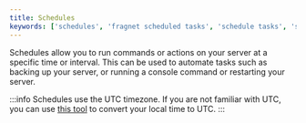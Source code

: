 ```yaml
---
title: Schedules
keywords: ['schedules', 'fragnet scheduled tasks', 'schedule tasks', 'scheduled tasks', 'scheduled backups', 'scheduled restarts', 'scheduled wipes']
---
```


Schedules allow you to run commands or actions on your server at a specific time or interval. This can be used to automate tasks such as backing up your server, or running a console command or restarting your server.

:::info
Schedules use the UTC timezone. If you are not familiar with UTC, you can use [this tool](https://www.timeanddate.com/worldclock/converter.html) to convert your local time to UTC.
:::